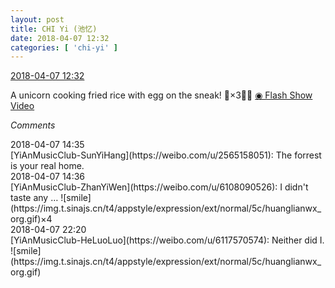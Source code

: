 ```yaml
---
layout: post
title: CHI Yi (池忆)
date: 2018-04-07 12:32
categories: [ 'chi-yi' ]
---
```


<div class="weibo-info">
  <a href="https://weibo.com/6117581836/GaYdy8XIm">2018-04-07 12:32</a>
</div>

A unicorn cooking fried rice with egg on the sneak! 🦄×3🥚:rice: [◉ Flash Show Video](https://www.miaopai.com/show/H0ipIqClFl2H9txa5Oymr~FxBiqM-7~Kjfi~SQ__.htm)

<!-- more -->

*Comments*

<div class="weibo-info">2018-04-07 14:35</div>
[YiAnMusicClub-SunYiHang](https://weibo.com/u/2565158051): The forrest is your real home.

<div class="weibo-info">2018-04-07 14:36</div>
[YiAnMusicClub-ZhanYiWen](https://weibo.com/u/6108090526): I didn't taste any … ![smile](https://img.t.sinajs.cn/t4/appstyle/expression/ext/normal/5c/huanglianwx_org.gif)×4

<div class="weibo-info">2018-04-07 22:20</div>
[YiAnMusicClub-HeLuoLuo](https://weibo.com/u/6117570574): Neither did I. ![smile](https://img.t.sinajs.cn/t4/appstyle/expression/ext/normal/5c/huanglianwx_org.gif)
